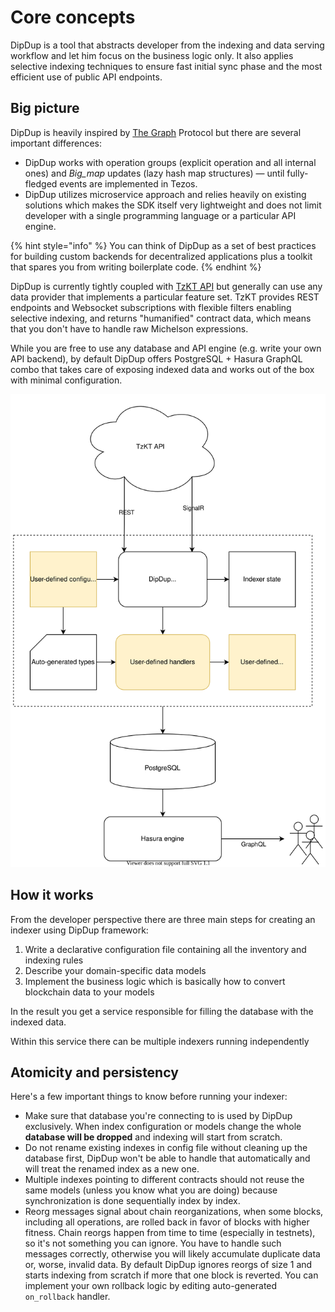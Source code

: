 # Core concepts

DipDup is a tool that abstracts developer from the indexing and data serving workflow and let him focus on the business logic only. It also applies selective indexing techniques to ensure fast initial sync phase and the most efficient use of public API endpoints.

## Big picture

DipDup is heavily inspired by [The Graph](https://thegraph.com/) Protocol but there are several important differences:

* DipDup works with operation groups \(explicit operation and all internal ones\) and _Big\_map_ updates \(lazy hash map structures\) — until fully-fledged events are implemented in Tezos.
* DipDup utilizes microservice approach and relies heavily on existing solutions which makes the SDK itself very lightweight and does not limit developer with a single programming language or a particular API engine.

{% hint style="info" %}
You can think of DipDup as a set of best practices for building custom backends for decentralized applications plus a toolkit that spares you from writing boilerplate code.
{% endhint %}

DipDup is currently tightly coupled with [TzKT API](http://api.tzkt.io/) but generally can use any data provider that implements a particular feature set. TzKT provides REST endpoints and Websocket subscriptions with flexible filters enabling selective indexing, and returns "humanified" contract data, which means that you don't have to handle raw Michelson expressions.

While you are free to use any database and API engine \(e.g. write your own API backend\), by default DipDup offers PostgreSQL + Hasura GraphQL combo that takes care of exposing indexed data and works out of the box with minimal configuration.

![Default DipDup setup and data flow](.gitbook/assets/dipdup.svg)

## How it works

From the developer perspective there are three main steps for creating an indexer using DipDup framework:

1. Write a declarative configuration file containing all the inventory and indexing rules
2. Describe your domain-specific data models
3. Implement the business logic which is basically how to convert blockchain data to your models

In the result you get a service responsible for filling the database with the indexed data.

Within this service there can be multiple indexers running independently

## Atomicity and persistency

Here's a few important things to know before running your indexer:

* Make sure that database you're connecting to is used by DipDup exclusively. When index configuration or models change the whole **database will be dropped** and indexing will start from scratch.
* Do not rename existing indexes in config file without cleaning up the database first, DipDup won't be able to handle that automatically and will treat the renamed index as a new one.
* Multiple indexes pointing to different contracts should not reuse the same models \(unless you know what you are doing\) because synchronization is done sequentially index by index.
* Reorg messages signal about chain reorganizations, when some blocks, including all operations, are rolled back in favor of blocks with higher fitness. Chain reorgs happen from time to time \(especially in testnets\), so it's not something you can ignore. You have to handle such messages correctly, otherwise you will likely accumulate duplicate data or, worse, invalid data. By default DipDup ignores reorgs of size 1 and starts indexing from scratch if more that one block is reverted. You can implement your own rollback logic by editing auto-generated `on_rollback` handler.

